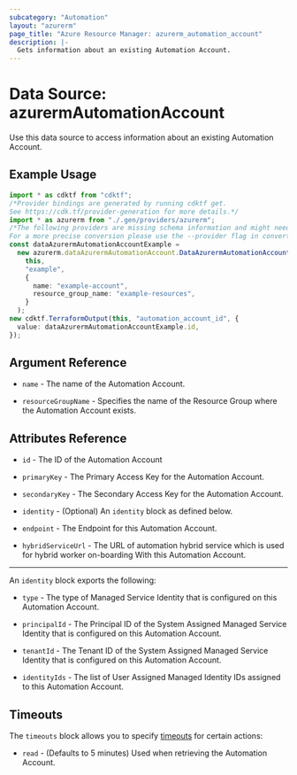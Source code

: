 ```yaml
---
subcategory: "Automation"
layout: "azurerm"
page_title: "Azure Resource Manager: azurerm_automation_account"
description: |-
  Gets information about an existing Automation Account.
---
```


# Data Source: azurermAutomationAccount

Use this data source to access information about an existing Automation Account.

## Example Usage

```typescript
import * as cdktf from "cdktf";
/*Provider bindings are generated by running cdktf get.
See https://cdk.tf/provider-generation for more details.*/
import * as azurerm from "./.gen/providers/azurerm";
/*The following providers are missing schema information and might need manual adjustments to synthesize correctly: azurerm.
For a more precise conversion please use the --provider flag in convert.*/
const dataAzurermAutomationAccountExample =
  new azurerm.dataAzurermAutomationAccount.DataAzurermAutomationAccount(
    this,
    "example",
    {
      name: "example-account",
      resource_group_name: "example-resources",
    }
  );
new cdktf.TerraformOutput(this, "automation_account_id", {
  value: dataAzurermAutomationAccountExample.id,
});

```

## Argument Reference

*   `name` - The name of the Automation Account.

*   `resourceGroupName` - Specifies the name of the Resource Group where the Automation Account exists.

## Attributes Reference

*   `id` - The ID of the Automation Account

*   `primaryKey` - The Primary Access Key for the Automation Account.

*   `secondaryKey` - The Secondary Access Key for the Automation Account.

*   `identity` - (Optional) An `identity` block as defined below.

*   `endpoint` - The Endpoint for this Automation Account.

*   `hybridServiceUrl` - The URL of automation hybrid service which is used for hybrid worker on-boarding With this Automation Account.

***

An `identity` block exports the following:

*   `type` - The type of Managed Service Identity that is configured on this Automation Account.

*   `principalId` - The Principal ID of the System Assigned Managed Service Identity that is configured on this Automation Account.

*   `tenantId` - The Tenant ID of the System Assigned Managed Service Identity that is configured on this Automation Account.

*   `identityIds` - The list of User Assigned Managed Identity IDs assigned to this Automation Account.

## Timeouts

The `timeouts` block allows you to specify [timeouts](https://www.terraform.io/language/resources/syntax#operation-timeouts) for certain actions:

* `read` - (Defaults to 5 minutes) Used when retrieving the Automation Account.
